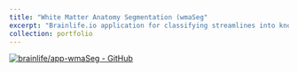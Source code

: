 ```yaml
---
title: "White Matter Anatomy Segmentation (wmaSeg"
excerpt: "Brainlife.io application for classifying streamlines into known anatomical tracts<br/><img src='https://raw.githubusercontent.com/brainlife/app-wmaSeg/blob/master/wmaSeg.png'>"
collection: portfolio
---
```


[![brainlife/app-wmaSeg - GitHub](https://gh-card.dev/repos/brainlife/app-wmaSeg.svg)](https://github.com/brainlife/app-wmaSeg) 
